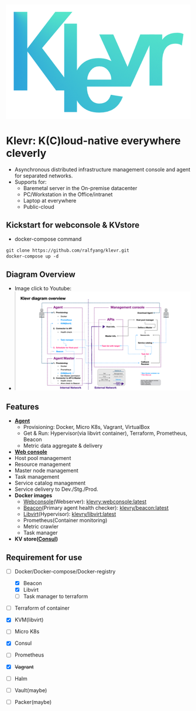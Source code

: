 ![klevr_logo.png](klevr_logo.png)
# Klevr: K(C)loud-native everywhere cleverly
 * Asynchronous distributed infrastructure management console and agent for separated networks.
 * Supports for:
   * Baremetal server in the On-premise datacenter
   * PC/Workstation in the Office/intranet
   * Laptop at everywhere
   * Public-cloud

## Kickstart for webconsole & KVstore
* docker-compose command
```
git clone https://github.com/ralfyang/klevr.git
docker-compose up -d
```

## Diagram Overview
 * Image click to Youtube:
 * [![Diagram Overview](/Klevr_diagram_overview.png)](https://youtu.be/o_Ua3WhAPaU)

## Features
 * **[Agent](./agent/)**
   * Provisioning: Docker, Micro K8s, Vagrant, VirtualBox
   * Get & Run: Hypervisor(via libvirt container), Terraform, Prometheus, Beacon
   * Metric data aggregate & delivery
  * **[Web console](./webconsole/)**
   * Host pool management
   * Resource management
   * Master node management 
   * Task management 
   * Service catalog management
   * Service delivery to Dev./Stg./Prod.
 * **Docker images**
   * [Webconsole](webconsole)(Webserver): [klevry:webconsole:latest](https://hub.docker.com/repository/docker/klevry/webconsole)
   * [Beacon](./Dockerfile/beacon)(Primary agent health checker): [klevry/beacon:latest](https://hub.docker.com/repository/docker/klevry/beacon)
   * [Libvirt](./Dockerfile/beacon)(Hypervisor): [klevry/libvirt:latest](https://hub.docker.com/repository/docker/klevry/libvirt)
   * Prometheus(Container monitoring)
   * Metric crawler
   * Task manager
 * **KV store([Consul](https://github.com/hashicorp/consul))**
   

## Requirement for use
 * [ ] Docker/Docker-compose/Docker-registry
   * [x] Beacon
   * [x] Libvirt
   * [ ] Task manager to terraform
 * [ ] Terraform of container
 * [x] KVM(libvirt)
 * [ ] Micro K8s
 * [x] Consul
 * [ ] Prometheus 
 * [x] ~~Vagrant~~
 * [ ] Halm
 * [ ] Vault(maybe)
 * [ ] Packer(maybe)


